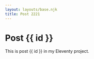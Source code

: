 ```yaml
---
layout: layouts/base.njk
title: Post 2221
---
```


# Post {{ id }}

This is post {{ id }} in my Eleventy project.
